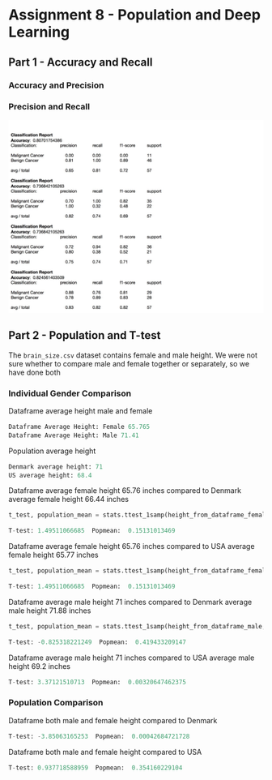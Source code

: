 # Assignment 8 - Population and Deep Learning

## Part 1 - Accuracy and Recall

### Accuracy and Precision

### Precision and Recall

![Text](https://github.com/HakimiX/BusinessIntelligence/blob/master/Assignment8/Model/model.jpg)

## Part 2 - Population and T-test

The `brain_size.csv` dataset contains female and male height. We were not sure whether to compare male and female together or separately, so we have done both

### Individual Gender Comparison

Dataframe average height male and female
```python
Dataframe Average Height: Female 65.765
Dataframe Average Height: Male 71.41
```

Population average height 
```python
Denmark average height: 71
US average height: 68.4
```

Dataframe average female height 65.76 inches compared to Denmark average female height 66.44 inches
```python
t_test, population_mean = stats.ttest_1samp(height_from_dataframe_female, 66)
```
```python
T-test: 1.49511066685  Popmean:  0.15131013469
```

Dataframe average female height 65.76 inches compared to USA average female height 65.77 inches
```python
t_test, population_mean = stats.ttest_1samp(height_from_dataframe_female, 65)
```
```python
T-test: 1.49511066685  Popmean:  0.15131013469
```

Dataframe average male height 71 inches compared to Denmark average male height 71.88 inches
```python
t_test, population_mean = stats.ttest_1samp(height_from_dataframe_male, 72)
```
```python
T-test: -0.825318221249  Popmean:  0.419433209147
```

Dataframe average male height 71 inches compared to USA average male height 69.2 inches
```python
T-test: 3.37121510713  Popmean:  0.00320647462375
```

### Population Comparison

Dataframe both male and female height compared to Denmark
```python
T-test: -3.85063165253  Popmean:  0.00042684721728
```

Dataframe both male and female height compared to USA
```python
T-test: 0.937718588959  Popmean:  0.354160229104
````






